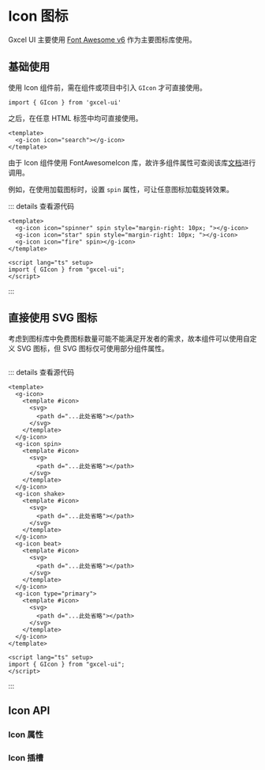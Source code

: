 <script setup lang="ts">
import { reactive, onMounted } from 'vue'
import PlayGround from '../vue-components/PlayGround.vue'
import { GIcon } from 'gxcel-ui'
import { AgGridVue } from "ag-grid-vue3"
import { AllCommunityModule, ModuleRegistry } from 'ag-grid-community'

ModuleRegistry.registerModules([AllCommunityModule])

const iconAPI = reactive({
    headers: [
        { field:"attribution", headerName: "属性名" },
        { field:"description", headerName: "说明" },
        { field:"type", headerName: "类型", tooltipValueGetter: (params) => {
            if (params.data.toolTip) return params.data.toolTip
        }},
        { field:"default", headerName: "默认值" },
    ],
    data: [
        { attribution:"border", description:"icon 外圈边框", type:"boolean", default:"false" },
        { attribution:"fixedWidth", description:"固定 icon 宽度 (仅内置图标)", type:"boolean", default:"false" },
        { attribution:"flip", description:"icon 水平垂直翻转", type:"enum", default:"-", toolTip: '"horizontal" | "vertical" | "both"' },
    ]
})

const iconSlot = reactive({

})

const githubLink = 'https://github.com/gi7014/gxcel-ui/blob/main/packages/components/Icon/Icon.vue'
</script>

<style>
html {
  scroll-behavior: smooth;
}
.in-content {
  margin: 14px 0;
}
</style>

# Icon 图标

Gxcel UI 主要使用 [Font Awesome v6](https://fontawesome.com/search?ic=free) 作为主要图标库使用。

## 基础使用

使用 Icon 组件前，需在组件或项目中引入 `GIcon` 才可直接使用。

```vue
import { GIcon } from 'gxcel-ui'
```

之后，在任意 HTML 标签中均可直接使用。

```vue
<template>
  <g-icon icon="search"></g-icon>
</template>
```

由于 Icon 组件使用 FontAwesomeIcon 库，故许多组件属性可查阅该库[文档](https://github.com/andhovesyan/vue-fontawesome)进行调用。

例如，在使用加载图标时，设置 `spin` 属性，可让任意图标加载旋转效果。

<play-ground :githubLink="githubLink">
    <div class="in-content">
        <g-icon icon="spinner" spin style="margin-right: 10px; "></g-icon>
        <g-icon icon="star" spin style="margin-right: 10px; "></g-icon>
        <g-icon icon="fire" spin></g-icon>
    </div>
</play-ground>

::: details 查看源代码

```vue
<template>
  <g-icon icon="spinner" spin style="margin-right: 10px; "></g-icon>
  <g-icon icon="star" spin style="margin-right: 10px; "></g-icon>
  <g-icon icon="fire" spin></g-icon>
</template>

<script lang="ts" setup>
import { GIcon } from "gxcel-ui";
</script>
```

:::

## 直接使用 SVG 图标

考虑到图标库中免费图标数量可能不能满足开发者的需求，故本组件可以使用自定义 SVG 图标，但 SVG 图标仅可使用部分组件属性。

<play-ground :githubLink="githubLink">
    <div class="in-content" style="display: flex; justify-content: space-around;">
        <g-icon height="40px" width="40px">
            <template #icon>
                <svg t="1737471685240" viewBox="0 0 1024 1024" version="1.1" xmlns="http://www.w3.org/2000/svg" p-id="2823"><path d="M742.4 377.6c-44.8-70.4-12.8-140.8-25.6-140.8-25.6 0-57.6 57.6-57.6 57.6s-38.4-44.8-6.4-108.8c12.8-25.6 32-51.2 25.6-57.6-6.4-12.8-140.8-6.4-256 64C275.2 294.4 147.2 512 211.2 697.6c96 262.4 499.2 268.8 601.6 6.4C864 556.8 793.6 454.4 742.4 377.6zM646.4 544C576 627.2 499.2 704 428.8 787.2c-6.4 6.4-12.8 0-12.8-6.4 19.2-57.6 44.8-115.2 64-172.8-32 0-64 0-89.6 0-6.4 0-6.4-6.4-6.4-12.8 64-76.8 128-153.6 192-230.4 0 0 0 0 0 0 0 0 0 0 0 0 0-6.4 6.4 0 6.4 0 0 0 6.4 6.4 0 6.4C563.2 428.8 550.4 480 531.2 531.2c38.4 0 76.8 0 108.8 0C646.4 531.2 652.8 537.6 646.4 544z" p-id="2824"></path></svg>
            </template>
        </g-icon>
        <g-icon height="40px" width="40px" spin>
            <template #icon>
                <svg t="1737471685240" viewBox="0 0 1024 1024" version="1.1" xmlns="http://www.w3.org/2000/svg" p-id="2823"><path d="M742.4 377.6c-44.8-70.4-12.8-140.8-25.6-140.8-25.6 0-57.6 57.6-57.6 57.6s-38.4-44.8-6.4-108.8c12.8-25.6 32-51.2 25.6-57.6-6.4-12.8-140.8-6.4-256 64C275.2 294.4 147.2 512 211.2 697.6c96 262.4 499.2 268.8 601.6 6.4C864 556.8 793.6 454.4 742.4 377.6zM646.4 544C576 627.2 499.2 704 428.8 787.2c-6.4 6.4-12.8 0-12.8-6.4 19.2-57.6 44.8-115.2 64-172.8-32 0-64 0-89.6 0-6.4 0-6.4-6.4-6.4-12.8 64-76.8 128-153.6 192-230.4 0 0 0 0 0 0 0 0 0 0 0 0 0-6.4 6.4 0 6.4 0 0 0 6.4 6.4 0 6.4C563.2 428.8 550.4 480 531.2 531.2c38.4 0 76.8 0 108.8 0C646.4 531.2 652.8 537.6 646.4 544z" p-id="2824"></path></svg>
            </template>
        </g-icon>
        <g-icon height="40px" width="40px" shake>
            <template #icon>
                <svg t="1737471685240" viewBox="0 0 1024 1024" version="1.1" xmlns="http://www.w3.org/2000/svg" p-id="2823"><path d="M742.4 377.6c-44.8-70.4-12.8-140.8-25.6-140.8-25.6 0-57.6 57.6-57.6 57.6s-38.4-44.8-6.4-108.8c12.8-25.6 32-51.2 25.6-57.6-6.4-12.8-140.8-6.4-256 64C275.2 294.4 147.2 512 211.2 697.6c96 262.4 499.2 268.8 601.6 6.4C864 556.8 793.6 454.4 742.4 377.6zM646.4 544C576 627.2 499.2 704 428.8 787.2c-6.4 6.4-12.8 0-12.8-6.4 19.2-57.6 44.8-115.2 64-172.8-32 0-64 0-89.6 0-6.4 0-6.4-6.4-6.4-12.8 64-76.8 128-153.6 192-230.4 0 0 0 0 0 0 0 0 0 0 0 0 0-6.4 6.4 0 6.4 0 0 0 6.4 6.4 0 6.4C563.2 428.8 550.4 480 531.2 531.2c38.4 0 76.8 0 108.8 0C646.4 531.2 652.8 537.6 646.4 544z" p-id="2824"></path></svg>
            </template>
        </g-icon>
        <g-icon height="40px" width="40px" beat>
            <template #icon>
                <svg t="1737471685240" viewBox="0 0 1024 1024" version="1.1" xmlns="http://www.w3.org/2000/svg" p-id="2823"><path d="M742.4 377.6c-44.8-70.4-12.8-140.8-25.6-140.8-25.6 0-57.6 57.6-57.6 57.6s-38.4-44.8-6.4-108.8c12.8-25.6 32-51.2 25.6-57.6-6.4-12.8-140.8-6.4-256 64C275.2 294.4 147.2 512 211.2 697.6c96 262.4 499.2 268.8 601.6 6.4C864 556.8 793.6 454.4 742.4 377.6zM646.4 544C576 627.2 499.2 704 428.8 787.2c-6.4 6.4-12.8 0-12.8-6.4 19.2-57.6 44.8-115.2 64-172.8-32 0-64 0-89.6 0-6.4 0-6.4-6.4-6.4-12.8 64-76.8 128-153.6 192-230.4 0 0 0 0 0 0 0 0 0 0 0 0 0-6.4 6.4 0 6.4 0 0 0 6.4 6.4 0 6.4C563.2 428.8 550.4 480 531.2 531.2c38.4 0 76.8 0 108.8 0C646.4 531.2 652.8 537.6 646.4 544z" p-id="2824"></path></svg>
            </template>
        </g-icon>
        <g-icon height="40px" width="40px" type="primary">
            <template #icon>
                <svg t="1737471685240" viewBox="0 0 1024 1024" version="1.1" xmlns="http://www.w3.org/2000/svg" p-id="2823"><path d="M742.4 377.6c-44.8-70.4-12.8-140.8-25.6-140.8-25.6 0-57.6 57.6-57.6 57.6s-38.4-44.8-6.4-108.8c12.8-25.6 32-51.2 25.6-57.6-6.4-12.8-140.8-6.4-256 64C275.2 294.4 147.2 512 211.2 697.6c96 262.4 499.2 268.8 601.6 6.4C864 556.8 793.6 454.4 742.4 377.6zM646.4 544C576 627.2 499.2 704 428.8 787.2c-6.4 6.4-12.8 0-12.8-6.4 19.2-57.6 44.8-115.2 64-172.8-32 0-64 0-89.6 0-6.4 0-6.4-6.4-6.4-12.8 64-76.8 128-153.6 192-230.4 0 0 0 0 0 0 0 0 0 0 0 0 0-6.4 6.4 0 6.4 0 0 0 6.4 6.4 0 6.4C563.2 428.8 550.4 480 531.2 531.2c38.4 0 76.8 0 108.8 0C646.4 531.2 652.8 537.6 646.4 544z" p-id="2824"></path></svg>
            </template>
        </g-icon>
    </div>
</play-ground>

::: details 查看源代码

```vue
<template>
  <g-icon>
    <template #icon>
      <svg>
        <path d="...此处省略"></path>
      </svg>
    </template>
  </g-icon>
  <g-icon spin>
    <template #icon>
      <svg>
        <path d="...此处省略"></path>
      </svg>
    </template>
  </g-icon>
  <g-icon shake>
    <template #icon>
      <svg>
        <path d="...此处省略"></path>
      </svg>
    </template>
  </g-icon>
  <g-icon beat>
    <template #icon>
      <svg>
        <path d="...此处省略"></path>
      </svg>
    </template>
  </g-icon>
  <g-icon type="primary">
    <template #icon>
      <svg>
        <path d="...此处省略"></path>
      </svg>
    </template>
  </g-icon>
</template>

<script lang="ts" setup>
import { GIcon } from "gxcel-ui";
</script>
```

:::

## Icon API

### Icon 属性

<ag-grid-vue :rowData="iconAPI.data" :columnDefs="iconAPI.headers" style="height: 500px" :tooltipShowDelay="0"></ag-grid-vue>

### Icon 插槽

<ag-grid-vue :rowData="iconSlot.data" :columnDefs="iconSlot.headers" style="height: 500px" :tooltipShowDelay="0"></ag-grid-vue>
